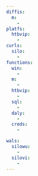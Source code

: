 ```yaml
---
diffis:
  m:
    -
platfs:
  htbvip:
    -
curls:
  silo:
    -
functions:
  win:
    -
  m:
    -
  htbvip:
    -
  sql:
    -
  daly:
    -
  creds:
    -

wals:
  silowu:
    -
  silovi:
    -
---
```

